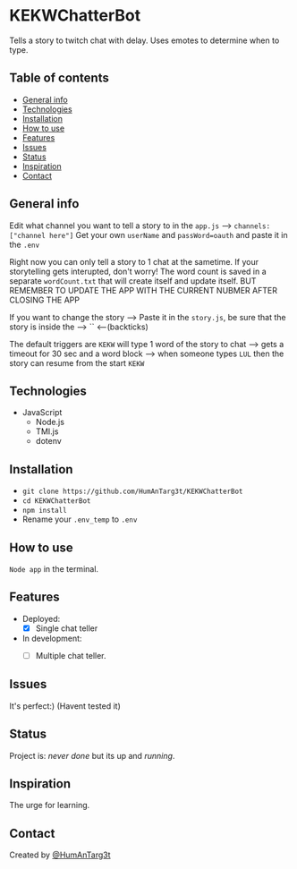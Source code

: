 # KEKWChatterBot 
 Tells a story to twitch chat with delay.
 Uses emotes to determine when to type.
 
## Table of contents
* [General info](#general-info)
* [Technologies](#technologies)
* [Installation](#Installation)
* [How to use](#How-to-use)
* [Features](#features)
* [Issues](#issues)
* [Status](#status)
* [Inspiration](#inspiration)
* [Contact](#contact)
 
## General info
Edit what channel you want to tell a story to in the `app.js` --> `channels: ["channel here"]`
Get your own `userName` and `passWord=oauth` and paste it in the `.env`

Right now you can only tell a story to 1 chat at the sametime.
If your storytelling gets interupted, don't worry!
The word count is saved in a separate `wordCount.txt` that will create itself and update itself. BUT REMEMBER TO UPDATE THE APP WITH THE CURRENT NUBMER AFTER CLOSING THE APP

If you want to change the story --> Paste it in the `story.js`, be sure that the story is inside the   --> `` <--(backticks)

The default triggers are `KEKW` will type 1 word of the story to chat --> gets a timeout for 30 sec and a word block --> when someone types `LUL` then the story can resume from the start `KEKW`

## Technologies
* JavaScript 
     * Node.js
     * TMI.js
     * dotenv


 
## Installation
* `git clone https://github.com/HumAnTarg3t/KEKWChatterBot`
* `cd KEKWChatterBot`
* `npm install`
* Rename your `.env_temp` to `.env`
 
## How to use
`Node app` in the terminal.

 
## Features
* Deployed:
     * [X] Single chat teller

* In development:
     * [ ] Multiple chat teller.
     
  

 
## Issues
It's perfect:) (Havent tested it)
 
 
## Status
Project is: _never done_ but its up and _running_.

 
## Inspiration
The urge for learning.
 
## Contact
Created by [@HumAnTarg3t](https://github.com/HumAnTarg3t)
 
 

